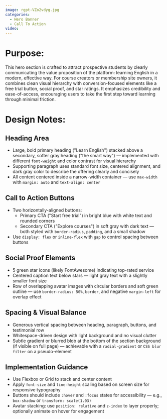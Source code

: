 ```yaml
---
image: rgpt-VZo2vdyg.jpg
categories:
  - Hero Banner
  - Call To Action
video:
---
```

# Purpose:
This hero section is crafted to attract prospective students by clearly communicating the value proposition of the platform: learning English in a modern, effective way. For course creators or membership site owners, it combines clean visual hierarchy with conversion-focused elements like a free trial button, social proof, and star ratings. It emphasizes credibility and ease-of-access, encouraging users to take the first step toward learning through minimal friction.

# Design Notes:

## Heading Area
* Large, bold primary heading ("Learn English") stacked above a secondary, softer gray heading ("the smart way") — implemented with different `font-weight` and color contrast for visual hierarchy
* Supporting paragraph uses standard font size, centered alignment, and dark gray color to describe the offering clearly and concisely
* All content centered inside a narrow-width container — use `max-width` with `margin: auto` and `text-align: center`

## Call to Action Buttons
* Two horizontally-aligned buttons:
  - Primary CTA ("Start free trial") in bright blue with white text and rounded corners
  - Secondary CTA ("Explore courses") in soft gray with dark text — both styled with `border-radius`, `padding`, and a small shadow
* Use `display: flex` or `inline-flex` with `gap` to control spacing between buttons

## Social Proof Elements
* 5 green star icons (likely FontAwesome) indicating top-rated service
* Centered caption text below stars — light gray text with a slightly smaller font size
* Row of overlapping avatar images with circular borders and soft green outline — use `border-radius: 50%`, `border`, and negative `margin-left` for overlap effect

## Spacing & Visual Balance
* Generous vertical spacing between heading, paragraph, buttons, and testimonial row
* Whitespace-driven design with light background and no visual clutter
* Subtle gradient or blurred blob at the bottom of the section background (if visible on full page) — achievable with a `radial-gradient` or `CSS blur filter` on a pseudo-element

## Implementation Guidance
* Use Flexbox or Grid to stack and center content
* Apply `font-size` and `line-height` scaling based on screen size for responsive typography
* Buttons should include `:hover` and `:focus` states for accessibility — e.g., `box-shadow` or `transform: scale(1.03)`
* Avatar stacking: use `position: relative` and `z-index` to layer properly; optionally animate on hover for engagement
